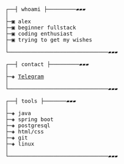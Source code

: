 <pre>   
┌──┤ whoami ├─────────▰▰▰
│
├─▣ alex
├─▣ beginner fullstack
├─▣ coding enthusiast
├─▣ trying to get my wishes
│
└───────────────────────────────▰▰▰

┌──┤ contact ├─────────▰▰▰
│
├─◈ <a href="https://t.me/captainshou">Telegram</a>
│
└───────────────────────────────▰▰▰

┌──┤ tools ├───────▰▰▰
│
├─◈ java
├─◈ spring boot
├─◈ postgresql
├─◈ html/css
├─◈ git
├─◈ linux
│
└───────────────────────────────▰▰▰
</pre>
